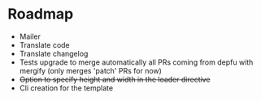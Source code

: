 # Roadmap

* Mailer
* Translate code
* Translate changelog
* Tests upgrade to merge automatically all PRs coming from depfu with mergify (only merges 'patch' PRs for now)
* ~~Option to specify height and width in the loader directive~~
* Cli creation for the template
